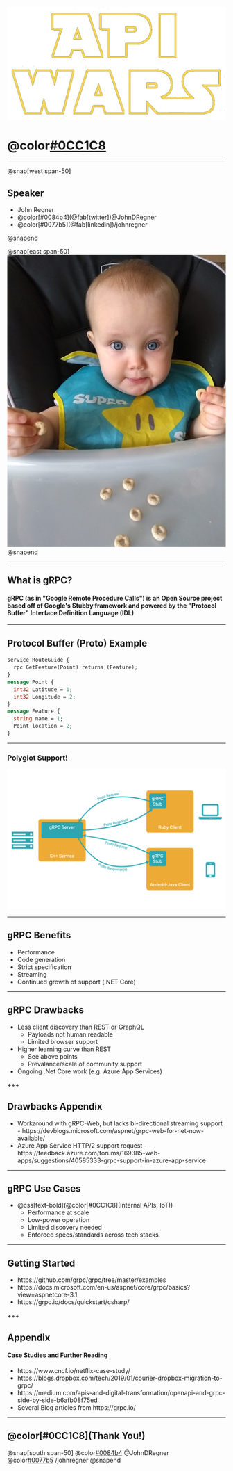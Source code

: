 ![height=350, alt=API Wars](assets/api-wars.png)
# @color[#0CC1C8](gRPC)

---

@snap[west span-50]
## Speaker
<ul>
  <li>John Regner</li>
  <li>@color[#0084b4](@fab[twitter])@JohnDRegner</li>
  <li>@color[#0077b5](@fab[linkedin])/johnregner</li>
</ul>

@snapend

@snap[east span-50]
![height=600, alt=My Daughter](assets/notme.jpg)
@snapend

---

## What is gRPC?

#### gRPC (as in "Google Remote Procedure Calls") is an Open Source project based off of Google's Stubby framework and powered by the "Protocol Buffer" Interface Definition Language (IDL)

---

## Protocol Buffer (Proto) Example
```protobuf
service RouteGuide {
  rpc GetFeature(Point) returns (Feature);
}
message Point {
  int32 Latitude = 1;
  int32 Longitude = 2;
}
message Feature {
  string name = 1;
  Point location = 2;
}
```

---

### Polyglot Support!
![height=500, alt=gRPC Implementation Diagram](assets/grpc-diagram-1.png)

---

## gRPC Benefits

<ul>
  <li>Performance</li>
  <li>Code generation</li>
  <li>Strict specification</li>
  <li>Streaming</li>
  <li>Continued growth of support (.NET Core)</li>
</ul>

---

## gRPC Drawbacks

<ul>
  <li>Less client discovery than REST or GraphQL
    <ul>
      <li>Payloads not human readable</li>
      <li>Limited browser support</li>
    </ul>
  </li>
  <li>Higher learning curve than REST
    <ul>
      <li>See above points</li>
      <li>Prevalance/scale of community support</li>
    </ul>  
  </li>
  <li>Ongoing .Net Core work (e.g. Azure App Services)</li>
</ul>

+++

## Drawbacks Appendix
<ul>
  <li>Workaround with gRPC-Web, but lacks bi-directional streaming support - https://devblogs.microsoft.com/aspnet/grpc-web-for-net-now-available/</li>
  <li>Azure App Service HTTP/2 support request - https://feedback.azure.com/forums/169385-web-apps/suggestions/40585333-grpc-support-in-azure-app-service</li>
</ul>

---

## gRPC Use Cases

<ul>
  <li>@css[text-bold](@color[#0CC1C8](Internal APIs, IoT))
    <ul>
      <li>Performance at scale</li>
      <li>Low-power operation</li>
      <li>Limited discovery needed</li>
      <li>Enforced specs/standards across tech stacks</li>
    </ul>
  </li>
</ul>

---
## Getting Started
<ul>
  <li>https://github.com/grpc/grpc/tree/master/examples</li>
  <li>https://docs.microsoft.com/en-us/aspnet/core/grpc/basics?view=aspnetcore-3.1</li>
  <li>https://grpc.io/docs/quickstart/csharp/</li>
</ul>

+++

## Appendix
#### Case Studies and Further Reading
<ul>
  <li>https://www.cncf.io/netflix-case-study/</li>
  <li>https://blogs.dropbox.com/tech/2019/01/courier-dropbox-migration-to-grpc/</li>
  <li>https://medium.com/apis-and-digital-transformation/openapi-and-grpc-side-by-side-b6afb08f75ed</li>
  <li>Several Blog articles from https://grpc.io/</li>
</ul>

---
## @color[#0CC1C8](Thank You!)

@snap[south span-50]
@color[#0084b4](@fab[twitter]) @JohnDRegner<br>
@color[#0077b5](@fab[linkedin]) /johnregner
@snapend
